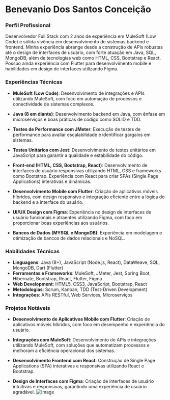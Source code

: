 # Benevanio Dos Santos Conceição

### Perfil Profissional

Desenvolvedor Full Stack com 2 anos de experiência em MuleSoft (Low Code) e sólida vivência em desenvolvimento de sistemas backend e frontend. Minha experiência abrange desde a construção de APIs robustas até o design de interfaces de usuário, com forte atuação em Java, SQL, MongoDB, além de tecnologias web como HTML, CSS, Bootstrap e React. Possuo ainda experiência com Flutter para desenvolvimento mobile e habilidades em design de interfaces utilizando Figma.

### Experiências Técnicas

- **MuleSoft (Low Code)**: Desenvolvimento de integrações e APIs utilizando MuleSoft, com foco em automação de processos e conectividade de sistemas complexos.
  
- **Java (8 em diante)**: Desenvolvimento backend em Java, com ênfase em microserviços e boas práticas de código como SOLID e TDD.

- **Testes de Performance com JMeter**: Execução de testes de performance para avaliar escalabilidade e identificar gargalos em sistemas.

- **Testes Unitários com Jest**: Desenvolvimento de testes unitários em JavaScript para garantir a qualidade e estabilidade do código.

- **Front-end (HTML, CSS, Bootstrap, React)**: Desenvolvimento de interfaces de usuário responsivas utilizando HTML, CSS e frameworks como Bootstrap. Experiência com React para criar SPAs (Single Page Applications) interativas e dinâmicas.

- **Desenvolvimento Mobile com Flutter**: Criação de aplicativos móveis híbridos, com design responsivo e integração eficiente entre a lógica do backend e a interface do usuário.

- **UI/UX Design com Figma**: Experiência no design de interfaces de usuário funcionais e atraentes utilizando Figma, com foco em proporcionar boas experiências aos usuários.

- **Bancos de Dados (MYSQL e MongoDB)**: Experiência em modelagem e otimização de bancos de dados relacionais e NoSQL.

### Habilidades Técnicas

- **Linguagens**: Java (8+), JavaScript (Node.js, React), DataWeave, SQL, MongoDB, Dart (Flutter)
- **Ferramentas e Frameworks**: MuleSoft, JMeter, Jest, Spring Boot, Hibernate, Bootstrap, React, Flutter, Figma
- **Web Development**: HTML5, CSS3, JavaScript, Bootstrap, React
- **Metodologias**: Scrum, Kanban, TDD (Test-Driven Development)
- **Integrações**: APIs RESTful, Web Services, Microserviços

### Projetos Notáveis

- **Desenvolvimento de Aplicativos Mobile com Flutter**: Criação de aplicativos móveis híbridos, com foco em desempenho e experiência do usuário.
  
- **Integrações com MuleSoft**: Desenvolvimento de APIs e integrações utilizando MuleSoft, com soluções que automatizam processos e melhoram a eficiência operacional dos sistemas.

- **Desenvolvimento Frontend com React**: Construção de Single Page Applications (SPA) interativas e responsivas utilizando React e Bootstrap.

- **Design de Interfaces com Figma**: Criação de interfaces de usuário intuitivas e responsivas, garantindo uma experiência de usuário agradável.
![Image](https://github.com/user-attachments/assets/241515c0-873e-4904-9a6b-257fa1579478)
